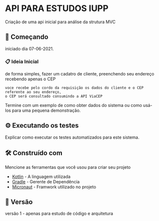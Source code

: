 # API PARA ESTUDOS IUPP

Criação de uma api inicial para análise da strutura MVC 

## 🚀 Começando

iniciado dia 07-06-2021.

### 📋 Ideia Inicial

de forma simples, fazer um cadatro de cliente, preenchendo seu endereço recebendo apenas o CEP


```
voce recebe pelo cordo da requisição os dados do cliente e o CEP referente ao seu endereço, 
o CEP será consultado consumindo a API ViaCEP
```


Termine com um exemplo de como obter dados do sistema ou como usá-los para uma pequena demonstração.

## ⚙️ Executando os testes

Explicar como executar os testes automatizados para este sistema.

## 🛠️ Construído com

Mencione as ferramentas que você usou para criar seu projeto

* [Kotlin](https://kotlinlang.org/api/latest/jvm/stdlib/kotlin.io/) - A linguagem utilizada
* [Gradle](https://gradle.org/) - Gerente de Dependência
* [Micronaut](https://micronaut.io/launch) - Framwork utilizado no projeto

## 📌 Versão

versão 1 - apenas para estudo de código e arquitetura 